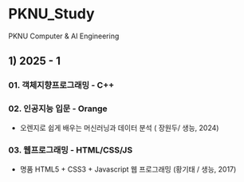 # PKNU_Study
PKNU Computer &amp; AI Engineering

## 1) 2025 - 1

### 01. 객체지향프로그래밍 - C++

### 02. 인공지능 입문 - Orange
- 오렌지로 쉽게 배우는 머신러닝과 데이터 분석 ( 장원두/ 생능, 2024)

### 03. 웹프로그래밍 - HTML/CSS/JS
- 명품 HTML5 + CSS3 + Javascript 웹 프로그래밍 (황기태 / 생능, 2017)